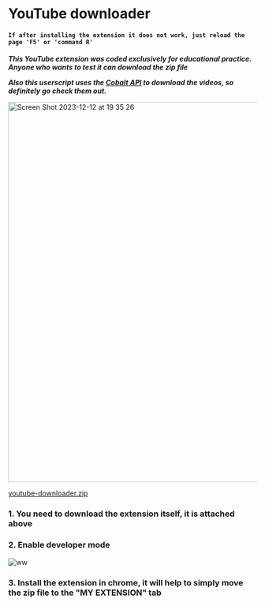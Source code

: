# YouTube downloader

#### `If after installing the extension it does not work, just reload the page 'F5' or 'command R'`

***This YouTube extension was coded exclusively for educational practice. Anyone who wants to test it can download the zip file***

***Also this userscript uses the [Cobalt API](https://github.com/wukko/cobalt) to download the videos, so definitely go check them out.***

<img width="771" alt="Screen Shot 2023-12-12 at 19 35 26" src="https://github.com/rlivaev/chrome-extension/assets/107141560/9a6ebcb9-69af-4c17-a8fd-015f5ffb3b80">

[youtube-downloader.zip](https://github.com/rlivaev/chrome-extension/files/13648724/youtube-downloader.zip)

 ### 1. You need to download the extension itself, it is attached above
 ### 2. Enable developer mode

![ww](https://github.com/rlivaev/chrome-extension/assets/107141560/d9f8285c-6076-4417-88b6-ac0504ffd07e)

 ### 3. Install the extension in chrome, it will help to simply move the zip file to the "MY EXTENSION" tab

